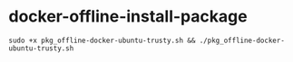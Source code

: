 # docker-offline-install-package
```shell
sudo +x pkg_offline-docker-ubuntu-trusty.sh && ./pkg_offline-docker-ubuntu-trusty.sh
```

